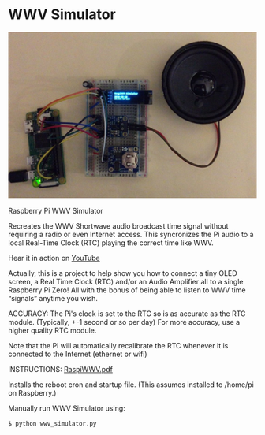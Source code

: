 WWV Simulator
========

![RaspiWWV](/sample.jpg)

Raspberry Pi WWV Simulator

Recreates the WWV Shortwave audio broadcast time signal
without requiring a radio or even Internet access.
This syncronizes the Pi audio to a local Real-Time Clock (RTC)
playing the correct time like WWV.

Hear it in action on [YouTube](https://youtu.be/FzX1HpYpx6E)

Actually, this is a project to help show you how to connect a tiny OLED screen, a Real Time Clock (RTC) and/or an Audio Amplifier all to a single Raspberry Pi Zero!  All with the bonus of being able to listen to WWV time “signals” anytime you wish. 

ACCURACY:
The Pi's clock is set to the RTC so is as accurate as the RTC
module. (Typically, +-1 second or so per day)
For more accuracy, use a higher quality RTC module.

Note that the Pi will automatically recalibrate the RTC
whenever it is connected to the Internet (ethernet or wifi)


INSTRUCTIONS:
[RaspiWWV.pdf](/RaspiWWV.pdf)



Installs the reboot cron and startup file. (This assumes installed to /home/pi on Raspberry.)

Manually run WWV Simulator using:

    $ python wwv_simulator.py

